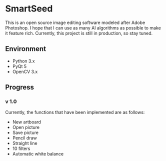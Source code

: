 # SmartSeed

This is an open source image editing software modeled after Adobe Photoshop.  I hope that I can use as many AI algorithms as possible to make it feature rich. Currently, this project is still in production, so stay tuned.

## Environment

- Python 3.x
- PyQt 5
- OpenCV 3.x

## Progress

### v 1.0

Currently, the functions that have been implemented are as follows:

- New artboard
- Open picture
- Save picture
- Pencil draw
- Straight line
- 10 filters
- Automatic white balance